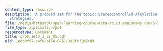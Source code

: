 ```yaml
---
content_type: resource
description: 'A problem set for the topic: Stereocontrolled Alkylation and Related
  Strategies.'
file: /media/https%3A/open-learning-course-data-rc.s3.amazonaws.com/5-512-synthetic-organic-chemistry-ii-spring-2005/1edb0f97c4f0a15407523d8fc31864d9_prob_set3_3_28_05.pdf
file_type: application/pdf
resourcetype: Document
title: prob_set3_3_28_05.pdf
uid: 1edb0f97-c4f0-a154-0752-3d8fc31864d9
---
```

